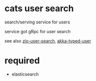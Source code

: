 # cats user search

search/serving service for users 

service got gRpc for user search


see also [zio-user-search](https://github.com/justcoon/zio-user-search), [akka-typed-user](https://github.com/justcoon/akka-typed-user)

# required

* elasticsearch